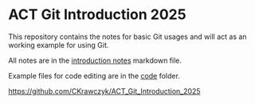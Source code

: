 # ACT Git Introduction 2025

This repository contains the notes for basic Git usages and will act as an working example for using Git.

All notes are in the [introduction notes](./notes/introduction.md) markdown file.

Example files for code editing are in the [code](./code) folder.

https://github.com/CKrawczyk/ACT_Git_Introduction_2025

